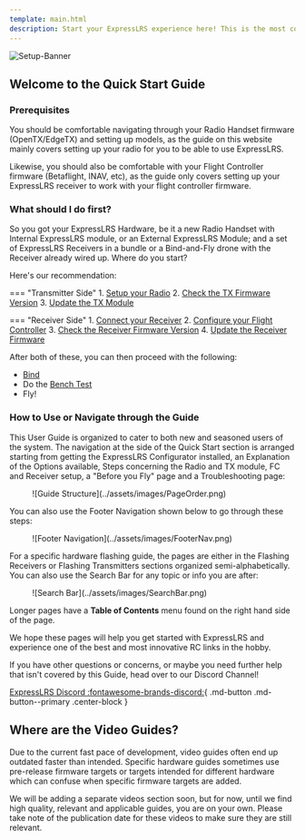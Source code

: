 ```yaml
---
template: main.html
description: Start your ExpressLRS experience here! This is the most comprehensive guide to get you flying on ExpressLRS.
---
```


![Setup-Banner](https://raw.githubusercontent.com/ExpressLRS/ExpressLRS-hardware/master/img/quick-start.png)

## Welcome to the Quick Start Guide

### Prerequisites

You should be comfortable navigating through your Radio Handset firmware (OpenTX/EdgeTX) and setting up models, as the guide on this website mainly covers setting up your radio for you to be able to use ExpressLRS.
    
Likewise, you should also be comfortable with your Flight Controller firmware (Betaflight, INAV, etc), as the guide only covers setting up your ExpressLRS receiver to work with your flight controller firmware.

### What should I do first?

So you got your ExpressLRS Hardware, be it a new Radio Handset with Internal ExpressLRS module, or an External ExpressLRS Module; and a set of ExpressLRS Receivers in a bundle or a Bind-and-Fly drone with the Receiver already wired up. Where do you start?

Here's our recommendation:

=== "Transmitter Side"
    1. [Setup your Radio](../quick-start/transmitters/tx-prep.md)
    2. [Check the TX Firmware Version](../quick-start/transmitters/firmware-version.md)
    3. [Update the TX Module](../quick-start/transmitters/updating.md)

=== "Receiver Side"
    1. [Connect your Receiver](../quick-start/receivers/wiring-up.md)
    2. [Configure your Flight Controller](../quick-start/receivers/configuring-fc.md)
    3. [Check the Receiver Firmware Version](../quick-start/receivers/firmware-version.md)
    4. [Update the Receiver Firmware](../quick-start/receivers/updating.md)

After both of these, you can then proceed with the following:

- [Bind](../quick-start/binding.md)
- Do the [Bench Test](../quick-start/pre-1stflight.md#bench-test)
- Fly!

### How to Use or Navigate through the Guide

This User Guide is organized to cater to both new and seasoned users of the system. The navigation at the side of the Quick Start section is arranged starting from getting the ExpressLRS Configurator installed, an Explanation of the Options available, Steps concerning the Radio and TX module, FC and Receiver setup, a "Before you Fly" page and a Troubleshooting page:

<figure markdown>
![Guide Structure](../assets/images/PageOrder.png)
</figure>

You can also use the Footer Navigation shown below to go through these steps:

<figure markdown>
![Footer Navigation](../assets/images/FooterNav.png)
</figure>

For a specific hardware flashing guide, the pages are either in the Flashing Receivers or Flashing Transmitters sections organized semi-alphabetically. You can also use the Search Bar for any topic or info you are after:

<figure markdown>
![Search Bar](../assets/images/SearchBar.png)
</figure>

Longer pages have a **Table of Contents** menu found on the right hand side of the page.

We hope these pages will help you get started with ExpressLRS and experience one of the best and most innovative RC links in the hobby.

If you have other questions or concerns, or maybe you need further help that isn't covered by this Guide, head over to our Discord Channel!

[ExpressLRS Discord :fontawesome-brands-discord:](https://discord.gg/dS6ReFY){ .md-button .md-button--primary .center-block }

## Where are the Video Guides?

Due to the current fast pace of development, video guides often end up outdated faster than intended. Specific hardware guides sometimes use pre-release firmware targets or targets intended for different hardware which can confuse when specific firmware targets are added. 

We will be adding a separate videos section soon, but for now, until we find high quality, relevant and applicable guides, you are on your own. Please take note of the publication date for these videos to make sure they are still relevant.
